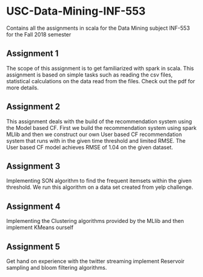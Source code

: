 # USC-Data-Mining-INF-553
Contains all the assignments in scala for the Data Mining subject INF-553 for the Fall 2018 semester

## Assignment 1
The scope of this assignment is to get familiarized with spark in scala. This assignment is based on simple tasks such as reading the csv files, statistical calculations on the data read from the files. Check out the pdf for more details.

## Assignment 2
This assignment deals with the build of the recommendation system using the Model based CF. First we build the recommendation system using spark MLlib and then we construct our own User based CF recommendation system that runs with in the given time threshold and limited RMSE. The User based CF model achieves RMSE of 1.04 on the given dataset.

## Assignment 3
Implementing SON algorithm to find the frequent itemsets within the given threshold. We run this algorithm on a data set created from yelp challenge.

## Assignment 4
Implementing the Clustering algorithms provided by the MLlib and then implement KMeans ourself

## Assignment 5
Get hand on experience with the twitter streaming implement Reservoir sampling and bloom filtering algorithms.
